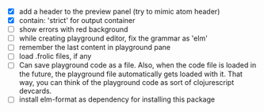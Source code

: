 - [x] add a header to the preview panel (try to mimic atom header)
- [x] contain: 'strict' for output container
- [ ] show errors with red background
- [ ] while creating playground editor, fix the grammar as 'elm'
- [ ] remember the last content in playground pane
- [ ] load .frolic files, if any
- [ ] Can save playground code as a file. Also, when the code file is loaded in the future, the playground file automatically gets loaded with it. That way, you can think of the playground code as sort of clojurescript devcards.
- [ ] install elm-format as dependency for installing this package
